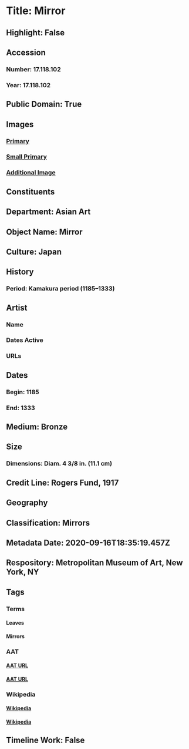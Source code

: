 # Title: Mirror
## Highlight: False
## Accession
### Number: 17.118.102
### Year: 17.118.102
## Public Domain: True
## Images
### [Primary](https://images.metmuseum.org/CRDImages/as/original/LC-17_118_102_001.jpg)
### [Small Primary](https://images.metmuseum.org/CRDImages/as/web-large/LC-17_118_102_001.jpg)
### [Additional Image](https://images.metmuseum.org/CRDImages/as/original/LC-17_118_102_002.jpg)
## Constituents
## Department: Asian Art
## Object Name: Mirror
## Culture: Japan
## History
### Period: Kamakura period (1185–1333)
## Artist
### Name
### Dates Active
### URLs
## Dates
### Begin: 1185
### End: 1333
## Medium: Bronze
## Size
### Dimensions: Diam. 4 3/8 in. (11.1 cm)
## Credit Line: Rogers Fund, 1917
## Geography
## Classification: Mirrors
## Metadata Date: 2020-09-16T18:35:19.457Z
## Respository: Metropolitan Museum of Art, New York, NY
## Tags
### Terms
#### Leaves
#### Mirrors
### AAT
#### [AAT URL](http://vocab.getty.edu/page/aat/300011892)
#### [AAT URL](http://vocab.getty.edu/page/aat/300037682)
### Wikipedia
#### [Wikipedia]()
#### [Wikipedia]()
## Timeline Work: False